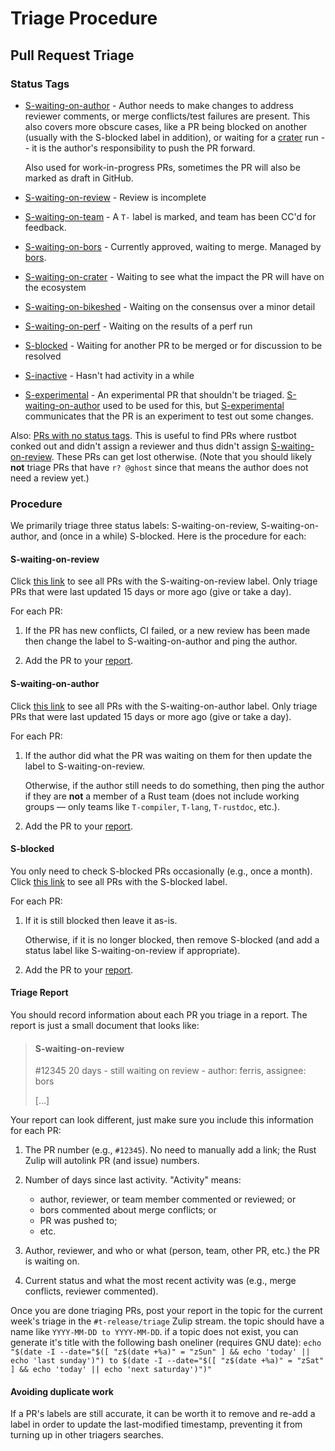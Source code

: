 # Triage Procedure

## Pull Request Triage

### Status Tags

- [S-waiting-on-author] - Author needs to make changes to address reviewer
  comments, or merge conflicts/test failures are present. This also covers more
  obscure cases, like a PR being blocked on another (usually with the S-blocked
  label in addition), or waiting for a [crater] run -- it is the author's
  responsibility to push the PR forward.

  Also used for work-in-progress PRs, sometimes the PR will also be marked as
  draft in GitHub.
- [S-waiting-on-review] - Review is incomplete
- [S-waiting-on-team] - A `T-` label is marked, and team has been CC'd for
  feedback.
- [S-waiting-on-bors] - Currently approved, waiting to merge. Managed by [bors].
- [S-waiting-on-crater] - Waiting to see what the impact the PR will have on the
  ecosystem
- [S-waiting-on-bikeshed] - Waiting on the consensus over a minor detail
- [S-waiting-on-perf] - Waiting on the results of a perf run
- [S-blocked] - Waiting for another PR to be merged or for discussion to be
  resolved
- [S-inactive] - Hasn't had activity in a while
- [S-experimental] - An experimental PR that shouldn't be triaged.
  [S-waiting-on-author] used to be used for this, but [S-experimental]
  communicates that the PR is an experiment to test out some changes.

Also: [PRs with no status tags][no-status-tags]. This is useful to find PRs
where rustbot conked out and didn't assign a reviewer and thus didn't assign
[S-waiting-on-review]. These PRs can get lost otherwise. (Note that you should
likely **not** triage PRs that have `r? @ghost` since that means the author does
not need a review yet.)

[s-waiting-on-author]: https://github.com/rust-lang/rust/pulls?q=is%3Aopen+draft%3Afalse+is%3Apr+sort%3Aupdated-asc+label%3AS-waiting-on-author+-label%3AI-nominated+-label%3Aneeds-fcp
[s-waiting-on-review]: https://github.com/rust-lang/rust/pulls?q=is%3Aopen+draft%3Afalse+is%3Apr+sort%3Aupdated-asc+label%3AS-waiting-on-review+-label%3AI-nominated+-label%3Aneeds-fcp
[s-waiting-on-team]: https://github.com/rust-lang/rust/pulls?q=is%3Aopen+is%3Apr+label%3AS-waiting-on-team+sort%3Aupdated-asc
[s-waiting-on-bors]: https://github.com/rust-lang/rust/pulls?q=is%3Aopen+is%3Apr+label%3AS-waiting-on-bors+sort%3Aupdated-asc
[s-waiting-on-crater]: https://github.com/rust-lang/rust/pulls?q=is%3Aopen+is%3Apr+label%3AS-waiting-on-crater+sort%3Aupdated-asc
[s-waiting-on-bikeshed]: https://github.com/rust-lang/rust/pulls?q=is%3Aopen+is%3Apr+label%3AS-waiting-on-bikeshed+sort%3Aupdated-asc
[s-waiting-on-perf]: https://github.com/rust-lang/rust/pulls?q=is%3Aopen+is%3Apr+label%3AS-waiting-on-perf+sort%3Aupdated-asc
[s-blocked]: https://github.com/rust-lang/rust/pulls?q=is%3Aopen+is%3Apr+label%3AS-blocked+sort%3Aupdated-asc
[s-inactive]: https://github.com/rust-lang/rust/pulls?q=is%3Aopen+is%3Apr+label%3AS-inactive+sort%3Aupdated-asc
[s-experimental]: https://github.com/rust-lang/rust/pulls?q=is%3Apr+label%3AS-experimental+sort%3Aupdated-asc
[no-status-tags]: https://github.com/rust-lang/rust/pulls?q=is%3Apr+is%3Aopen+-label%3AS-waiting-on-author+-label%3AS-waiting-on-review+-label%3AS-waiting-on-team+-label%3AS-waiting-on-bors+-label%3AS-waiting-on-crater+-label%3AS-waiting-on-bikeshed+-label%3AS-waiting-on-perf+-label%3AS-blocked+-label%3AS-inactive+-label%3AS-waiting-on-fcp+-label%3AS-experimental
[crater]: https://github.com/rust-lang-nursery/crater
[bors]: https://github.com/rust-lang/homu

### Procedure

We primarily triage three status labels: S-waiting-on-review,
S-waiting-on-author, and (once in a while) S-blocked. Here is the procedure for
each:

#### S-waiting-on-review

Click [this link][S-waiting-on-review] to see all PRs with the
S-waiting-on-review label. Only triage PRs that were last updated 15 days or
more ago (give or take a day).

For each PR:

1. If the PR has new conflicts, CI failed, or a new review has been made then
   change the label to S-waiting-on-author and ping the author.

2. Add the PR to your [report].

#### S-waiting-on-author

Click [this link][S-waiting-on-author] to see all PRs with the
S-waiting-on-author label. Only triage PRs that were last updated 15 days or
more ago (give or take a day).

For each PR:

1. If the author did what the PR was waiting on them for then update the
   label to S-waiting-on-review.

   Otherwise, if the author still needs to do something, then ping the author if
   they are **not** a member of a Rust team (does not include working groups —
   only teams like `T-compiler`, `T-lang`, `T-rustdoc`, etc.).

2. Add the PR to your [report].

#### S-blocked

You only need to check S-blocked PRs occasionally (e.g., once a month).  Click
[this link][S-blocked] to see all PRs with the S-blocked label.

For each PR:

1. If it is still blocked then leave it as-is.

   Otherwise, if it is no longer blocked, then remove S-blocked (and add a
   status label like S-waiting-on-review if appropriate).

2. Add the PR to your [report].

#### Triage Report
[report]: #triage-report

You should record information about each PR you triage in a report. The report
is just a small document that looks like:

> #### S-waiting-on-review
>
> #12345 20 days - still waiting on review - author: ferris, assignee: bors
>
> \[...\]

Your report can look different, just make sure you include this information for
each PR:

1. The PR number (e.g., `#12345`). No need to manually add a link; the Rust
   Zulip will autolink PR (and issue) numbers.

2. Number of days since last activity. "Activity" means:

   - author, reviewer, or team member commented or reviewed; or
   - bors commented about merge conflicts; or
   - PR was pushed to;
   - etc.

3. Author, reviewer, and who or what (person, team, other PR, etc.) the PR is
   waiting on.

4. Current status and what the most recent activity was (e.g., merge conflicts,
   reviewer commented).

Once you are done triaging PRs, post your report in the topic for the current
week's triage in the `#t-release/triage` Zulip stream.
the topic should have a name like `YYYY-MM-DD to YYYY-MM-DD`.
if a topic does not exist, you can generate it's title with
the following bash oneliner (requires GNU date):
`echo "$(date -I --date="$([ "z$(date +%a)" = "zSun" ] && echo 'today' || echo 'last sunday')") to $(date -I --date="$([ "z$(date
 +%a)" = "zSat" ] && echo 'today' || echo 'next saturday')")"`

#### Avoiding duplicate work
If a PR's labels are still accurate, it can be worth it to remove and re-add a label in order to update the last-modified timestamp, preventing it from turning up in other triagers searches.

